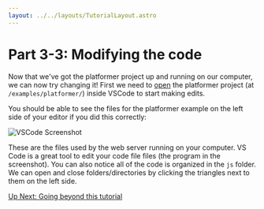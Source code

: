 ```yaml
---
layout: ../../layouts/TutorialLayout.astro
---
```

# Part 3-3: Modifying the code
Now that we've got the platformer project up and running on our computer, we can now try changing it! First we need to [open](https://code.visualstudio.com/docs/editor/workspaces) the platformer project (at `/examples/platformer/`) inside VSCode to start making edits.

You should be able to see the files for the platformer example on the left side of your editor if you did this correctly:

<img alt="VSCode Screenshot" class="large" src="/img/tutorial/VSCode-platformer-files.webp"/>

These are the files used by the web server running on your computer. VS Code is a great tool to edit your code file files (the program in the screenshot). You can also notice all of the code is organized in the `js` folder. We can open and close folders/directories by clicking the triangles next to them on the left side.

<a href="/tutorial/part-4-going-beyond" class="next">Up Next: Going beyond this tutorial</a>